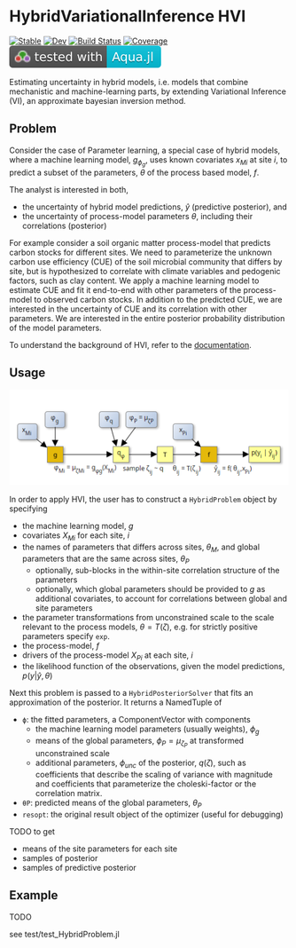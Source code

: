 # HybridVariationalInference HVI

[![Stable](https://img.shields.io/badge/docs-stable-blue.svg)](https://EarthyScience.github.io/HybridVariationalInference.jl/stable/)
[![Dev](https://img.shields.io/badge/docs-dev-blue.svg)](https://EarthyScience.github.io/HybridVariationalInference.jl/dev/)
[![Build Status](https://github.com/EarthyScience/HybridVariationalInference.jl/actions/workflows/CI.yml/badge.svg?branch=main)](https://github.com/EarthyScience/HybridVariationalInference.jl/actions/workflows/CI.yml?query=branch%3Amain)
[![Coverage](https://codecov.io/gh/EarthyScience/HybridVariationalInference.jl/branch/main/graph/badge.svg)](https://codecov.io/gh/EarthyScience/HybridVariationalInference.jl)
[![Aqua](https://raw.githubusercontent.com/JuliaTesting/Aqua.jl/master/badge.svg)](https://github.com/JuliaTesting/Aqua.jl)

Estimating uncertainty in hybrid models, 
i.e. models that combine mechanistic and machine-learning parts,
by extending Variational Inference (VI), an approximate bayesian inversion method.

## Problem

Consider the case of Parameter learning, a special case of hybrid models, 
where a machine learning model, $g_{\phi_g}$, uses known covariates $x_{Mi}$ at site $i$,
to predict a subset of the parameters, $\theta$ of the process based model, $f$.

The analyst is interested in both,
- the uncertainty of hybrid model predictions, $ŷ$ (predictive posterior), and
- the uncertainty of process-model parameters $\theta$, including their correlations
  (posterior)

For example consider a soil organic matter process-model that predicts carbon stocks for 
different sites. We need to parameterize the unknown carbon use efficiency (CUE) of the soil
microbial community that differs by site, but is hypothesized to correlate with climate variables
and pedogenic factors, such as clay content.
We apply a machine learning model to estimate CUE and fit it end-to-end with other
parameters of the process-model to observed carbon stocks.
In addition to the predicted CUE, we are interested in the uncertainty of CUE and its correlation 
with other parameters. 
We are interested in the entire posterior probability distribution of the model parameters.

To understand the background of HVI, refer to the [documentation]((https://EarthyScience.github.io/HybridVariationalInference.jl/dev/)).

## Usage
![image info](./docs/src/hybrid_variational_setup.png)

In order to apply HVI, the user has to construct a `HybridProblem` object by specifying
- the machine learning model, $g$
- covariates $X_{Mi}$ for each site, $i$
- the names of parameters that differs across sites, $\theta_M$, and global parameters
  that are the same across sites, $\theta_P$
  - optionally, sub-blocks in the within-site correlation structure of the parameters
  - optionally, which global parameters should be provided to $g$ as additional covariates,
    to account for correlations between global and site parameters
- the parameter transformations from unconstrained scale to the scale relevant to the process models, $\theta = T(\zeta)$, e.g. for strictly positive parameters specify `exp`.
- the process-model, $f$
- drivers of the process-model $X_{Pi}$ at each site, $i$
- the likelihood function of the observations, given the model predictions, $p(y|ŷ, \theta)$

Next this problem is passed to a `HybridPosteriorSolver` that fits an approximation
of the posterior. It returns a NamedTuple of
- `ϕ`: the fitted parameters, a ComponentVector with components
  - the machine learning model parameters (usually weights), $\phi_g$
  - means of the global parameters, $\phi_P = \mu_{\zeta_P}$ at transformed 
    unconstrained scale
  - additional parameters, $\phi_{unc}$ of the posterior, $q(\zeta)$, such as 
    coefficients that describe the scaling of variance with magnitude 
    and coefficients that parameterize the choleski-factor or the correlation matrix.
- `θP`: predicted means of the global parameters, $\theta_P$ 
- `resopt`: the original result object of the optimizer (useful for debugging)

TODO to get
- means of the site parameters for each site
- samples of posterior
- samples of predictive posterior
## Example
TODO

see test/test_HybridProblem.jl





